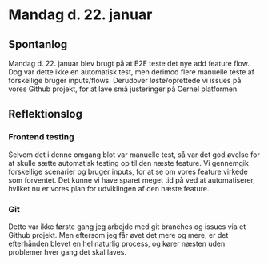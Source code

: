 # Mandag d. 22. januar 

## Spontanlog 
Mandag d. 22. januar blev brugt på at E2E teste det nye add feature flow.
Dog var dette ikke en automatisk test, men derimod flere manuelle teste af
forskellige bruger inputs/flows. Derudover løste/oprettede vi issues på
vores Github projekt, for at lave små justeringer på Cernel platformen.


## Reflektionslog

### Frontend testing
Selvom det i denne omgang blot var manuelle test, så var det god øvelse for 
at skulle sætte automatisk testing op til den næste feature. Vi gennemgik
forskellige scenarier og bruger inputs, for at se om vores feature virkede
som forventet. Det kunne vi have sparet meget tid på ved at automatiserer, hvilket
nu er vores plan for udviklingen af den næste feature.

### Git 
Dette var ikke første gang jeg arbejde med git branches og issues via et 
Github projekt. Men eftersom jeg får øvet det mere og mere, er det efterhånden
blevet en hel naturlig process, og kører næsten uden problemer hver gang det 
skal laves.
